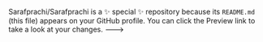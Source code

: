 
Sarafprachi/Sarafprachi is a ✨ special ✨ repository because its `README.md` (this file) appears on your GitHub profile.
You can click the Preview link to take a look at your changes.
--->
